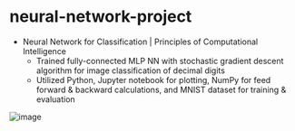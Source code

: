 # neural-network-project

* Neural Network for Classification | Principles of Computational Intelligence
  * Trained fully-connected MLP NN with stochastic gradient descent algorithm for image classification of decimal digits
  * Utilized Python, Jupyter notebook for plotting, NumPy for feed forward & backward calculations, and MNIST dataset for training & evaluation

![image](https://github.com/amirbelbasi/neural-network-project/assets/58425120/6b0e1feb-098d-426d-9ae5-f6f370396180)
